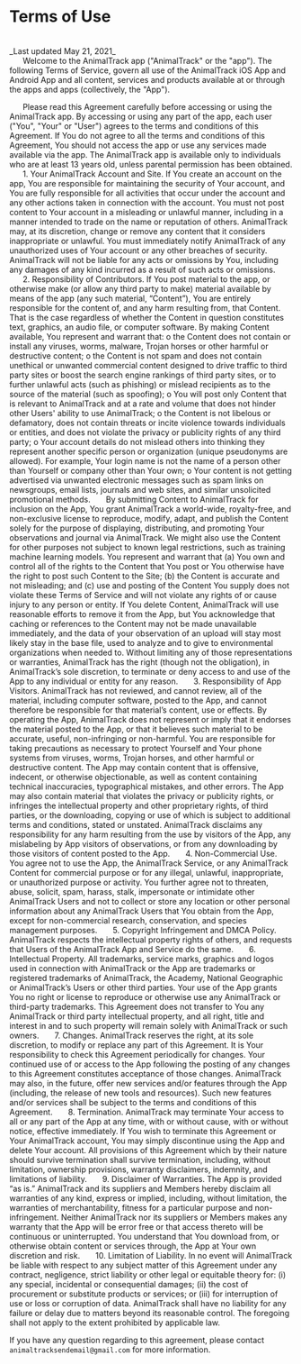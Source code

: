 # Terms of Use  
<br>  
_Last updated May 21, 2021_  
<br>  
&nbsp;&nbsp;&nbsp;&nbsp;&nbsp;&nbsp;Welcome to the AnimalTrack app ("AnimalTrack" or the "app"). The following Terms of Service, govern all use of the AnimalTrack iOS App and Android App and all content, services and products available at or through the apps and apps (collectively, the "App"). 

&nbsp;&nbsp;&nbsp;&nbsp;&nbsp;&nbsp;Please read this Agreement carefully before accessing or using the AnimalTrack app. By accessing or using any part of the app, each user ("You", "Your" or "User") agrees to the terms and conditions of this Agreement. If You do not agree to all the terms and conditions of this Agreement, You should not access the app or use any services made available via the app. The AnimalTrack app is available only to individuals who are at least 13 years old, unless parental permission has been obtained.
&nbsp;&nbsp;&nbsp;&nbsp;&nbsp;&nbsp;1.	Your AnimalTrack Account and Site. If You create an account on the app, You are responsible for maintaining the security of Your account, and You are fully responsible for all activities that occur under the account and any other actions taken in connection with the account. You must not post content to Your account in a misleading or unlawful manner, including in a manner intended to trade on the name or reputation of others. AnimalTrack may, at its discretion, change or remove any content that it considers inappropriate or unlawful. You must immediately notify AnimalTrack of any unauthorized uses of Your account or any other breaches of security. AnimalTrack will not be liable for any acts or omissions by You, including any damages of any kind incurred as a result of such acts or omissions.
&nbsp;&nbsp;&nbsp;&nbsp;&nbsp;&nbsp;2.	Responsibility of Contributors. If You post material to the app, or otherwise make (or allow any third party to make) material available by means of the app (any such material, “Content”), You are entirely responsible for the content of, and any harm resulting from, that Content. That is the case regardless of whether the Content in question constitutes text, graphics, an audio file, or computer software. By making Content available, You represent and warrant that:
o	the Content does not contain or install any viruses, worms, malware, Trojan horses or other harmful or destructive content;
o	the Content is not spam and does not contain unethical or unwanted commercial content designed to drive traffic to third party sites or boost the search engine rankings of third party sites, or to further unlawful acts (such as phishing) or mislead recipients as to the source of the material (such as spoofing);
o	You will post only Content that is relevant to AnimalTrack and at a rate and volume that does not hinder other Users' ability to use AnimalTrack;
o	the Content is not libelous or defamatory, does not contain threats or incite violence towards individuals or entities, and does not violate the privacy or publicity rights of any third party;
o	Your account details do not mislead others into thinking they represent another specific person or organization (unique pseudonyms are allowed). For example, Your login name is not the name of a person other than Yourself or company other than Your own;
o	Your content is not getting advertised via unwanted electronic messages such as spam links on newsgroups, email lists, journals and web sites, and similar unsolicited promotional methods.
&nbsp;&nbsp;&nbsp;&nbsp;&nbsp;&nbsp;By submitting Content to AnimalTrack for inclusion on the App, You grant AnimalTrack a world-wide, royalty-free, and non-exclusive license to reproduce, modify, adapt, and publish the Content solely for the purpose of displaying, distributing, and promoting Your observations and journal via AnimalTrack. We might also use the Content for other purposes not subject to known legal restrictions, such as training machine learning models. You represent and warrant that (a) You own and control all of the rights to the Content that You post or You otherwise have the right to post such Content to the Site; (b) the Content is accurate and not misleading; and (c) use and posting of the Content You supply does not violate these Terms of Service and will not violate any rights of or cause injury to any person or entity. If You delete Content, AnimalTrack will use reasonable efforts to remove it from the App, but You acknowledge that caching or references to the Content may not be made unavailable immediately, and the data of your observation of an upload will stay most likely stay in the base file, used to analyze and to give to environmental organizations when needed to.
Without limiting any of those representations or warranties, AnimalTrack has the right (though not the obligation), in AnimalTrack’s sole discretion, to terminate or deny access to and use of the App to any individual or entity for any reason.
&nbsp;&nbsp;&nbsp;&nbsp;&nbsp;&nbsp;3.	Responsibility of App Visitors. AnimalTrack has not reviewed, and cannot review, all of the material, including computer software, posted to the App, and cannot therefore be responsible for that material’s content, use or effects. By operating the App, AnimalTrack does not represent or imply that it endorses the material posted to the App, or that it believes such material to be accurate, useful, non-infringing or non-harmful. You are responsible for taking precautions as necessary to protect Yourself and Your phone systems from viruses, worms, Trojan horses, and other harmful or destructive content. The App may contain content that is offensive, indecent, or otherwise objectionable, as well as content containing technical inaccuracies, typographical mistakes, and other errors. The App may also contain material that violates the privacy or publicity rights, or infringes the intellectual property and other proprietary rights, of third parties, or the downloading, copying or use of which is subject to additional terms and conditions, stated or unstated. AnimalTrack disclaims any responsibility for any harm resulting from the use by visitors of the App, any mislabeling by App visitors of observations, or from any downloading by those visitors of content posted to the App.
&nbsp;&nbsp;&nbsp;&nbsp;&nbsp;&nbsp;4.	Non-Commercial Use. You agree not to use the App, the AnimalTrack Service, or any AnimalTrack Content for commercial purpose or for any illegal, unlawful, inappropriate, or unauthorized purpose or activity. You further agree not to threaten, abuse, solicit, spam, harass, stalk, impersonate or intimidate other AnimalTrack Users and not to collect or store any location or other personal information about any AnimalTrack Users that You obtain from the App, except for non-commercial research, conservation, and species management purposes.
&nbsp;&nbsp;&nbsp;&nbsp;&nbsp;&nbsp;5.	Copyright Infringement and DMCA Policy. AnimalTrack respects the intellectual property rights of others, and requests that Users of the AnimalTrack App and Service do the same.
&nbsp;&nbsp;&nbsp;&nbsp;&nbsp;&nbsp;6.	Intellectual Property. All trademarks, service marks, graphics and logos used in connection with AnimalTrack or the App are trademarks or registered trademarks of AnimalTrack, the Academy, National Geographic or AnimalTrack’s Users or other third parties. Your use of the App grants You no right or license to reproduce or otherwise use any AnimalTrack or third-party trademarks. This Agreement does not transfer to You any AnimalTrack or third party intellectual property, and all right, title and interest in and to such property will remain solely with AnimalTrack or such owners.
&nbsp;&nbsp;&nbsp;&nbsp;&nbsp;&nbsp;7.	Changes. AnimalTrack reserves the right, at its sole discretion, to modify or replace any part of this Agreement. It is Your responsibility to check this Agreement periodically for changes. Your continued use of or access to the App following the posting of any changes to this Agreement constitutes acceptance of those changes. AnimalTrack may also, in the future, offer new services and/or features through the App (including, the release of new tools and resources). Such new features and/or services shall be subject to the terms and conditions of this Agreement.
&nbsp;&nbsp;&nbsp;&nbsp;&nbsp;&nbsp;8.	Termination. AnimalTrack may terminate Your access to all or any part of the App at any time, with or without cause, with or without notice, effective immediately. If You wish to terminate this Agreement or Your AnimalTrack account, You may simply discontinue using the App and delete Your account. All provisions of this Agreement which by their nature should survive termination shall survive termination, including, without limitation, ownership provisions, warranty disclaimers, indemnity, and limitations of liability.
&nbsp;&nbsp;&nbsp;&nbsp;&nbsp;&nbsp;9.	Disclaimer of Warranties. The App is provided “as is.” AnimalTrack and its suppliers and Members hereby disclaim all warranties of any kind, express or implied, including, without limitation, the warranties of merchantability, fitness for a particular purpose and non-infringement. Neither AnimalTrack nor its suppliers or Members makes any warranty that the App will be error free or that access thereto will be continuous or uninterrupted. You understand that You download from, or otherwise obtain content or services through, the App at Your own discretion and risk.
&nbsp;&nbsp;&nbsp;&nbsp;&nbsp;&nbsp;10.	Limitation of Liability. In no event will AnimalTrack be liable with respect to any subject matter of this Agreement under any contract, negligence, strict liability or other legal or equitable theory for: (i) any special, incidental or consequential damages; (ii) the cost of procurement or substitute products or services; or (iii) for interruption of use or loss or corruption of data. AnimalTrack shall have no liability for any failure or delay due to matters beyond its reasonable control. The foregoing shall not apply to the extent prohibited by applicable law.

If you have any question regarding to this agreement, please contact `animaltracksendemail@gmail.com` for more information.  
